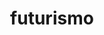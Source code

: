 ---
title: 'futurismo'
class: 'futurismo'
layout: 'layouts/futurismo.html'
permalink: '/futurismo/index.html'
---